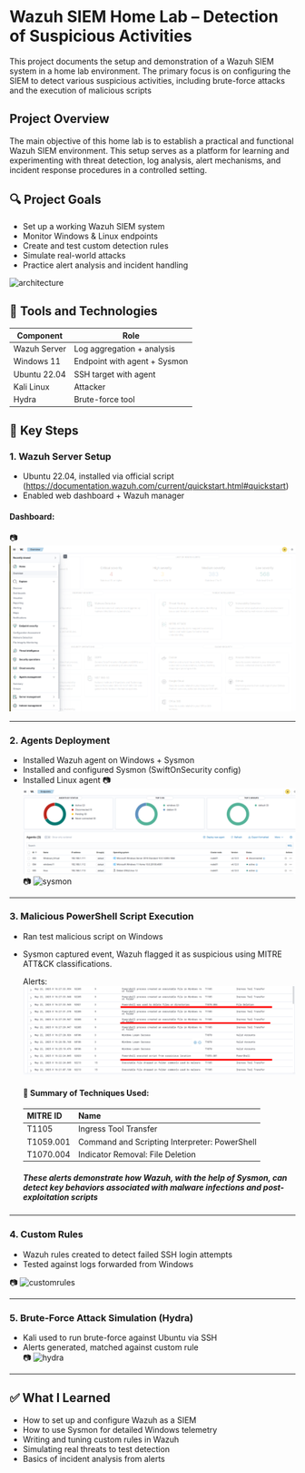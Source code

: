 # Wazuh SIEM Home Lab – Detection of Suspicious Activities
This project documents the setup and demonstration of a Wazuh SIEM system in a home lab environment. The primary focus is on configuring the SIEM to detect various suspicious activities, including brute-force attacks and the execution of malicious scripts

## Project Overview
The main objective of this home lab is to establish a practical and functional Wazuh SIEM environment. This setup serves as a platform for learning and experimenting with threat detection, log analysis, alert mechanisms, and incident response procedures in a controlled setting.

## 🔍 Project Goals

- Set up a working Wazuh SIEM system
- Monitor Windows & Linux endpoints
- Create and test custom detection rules
- Simulate real-world attacks
- Practice alert analysis and incident handling

![architecture](images/lab_diagram.png) 

## 🧪 Tools and Technologies

| Component        | Role                        |
|------------------|-----------------------------|
| Wazuh Server     | Log aggregation + analysis  |
| Windows 11       | Endpoint with agent + Sysmon |
| Ubuntu 22.04     | SSH target with agent       |
| Kali Linux       | Attacker                    |
| Hydra            | Brute-force tool            |

## 🧩 Key Steps

### 1. Wazuh Server Setup  
- Ubuntu 22.04, installed via official script  (https://documentation.wazuh.com/current/quickstart.html#quickstart)
- Enabled web dashboard + Wazuh manager
#### Dashboard:
  📷 ![server](images/server_setup.png)

---

### 2. Agents Deployment
- Installed Wazuh agent on Windows + Sysmon
- Installed and configured Sysmon (SwiftOnSecurity config)
- Installed Linux agent
📷 ![agents](images/agents.png)
📷 ![sysmon](images/sysmon_event.png)

---

### 3. Malicious PowerShell Script Execution  
- Ran test malicious script on Windows  
- Sysmon captured event, Wazuh flagged it as suspicious  using MITRE ATT&CK classifications.

  Alerts: ![powershell](images/powershell.png)

  #### 🧠 Summary of Techniques Used:
   | MITRE ID       | Name                                          |
   |----------------|-----------------------------------------------|
   | T1105          | Ingress Tool Transfer                         |
   | T1059.001      | Command and Scripting Interpreter: PowerShell |
   | T1070.004      | Indicator Removal: File Deletion              |
     ##### These alerts demonstrate how Wazuh, with the help of Sysmon, can detect key behaviors associated with malware infections and post-exploitation scripts


---

### 4. Custom Rules
- Wazuh rules created to detect failed SSH login attempts
- Tested against logs forwarded from Windows

📷 ![customrules](images/custom_rules.png)

---

### 5. Brute-Force Attack Simulation (Hydra)  
- Kali used to run brute-force against Ubuntu via SSH  
- Alerts generated, matched against custom rule  
📷 ![hydra](images/hydra_alert.png)

---

## ✅ What I Learned

- How to set up and configure Wazuh as a SIEM
- How to use Sysmon for detailed Windows telemetry
- Writing and tuning custom rules in Wazuh
- Simulating real threats to test detection
- Basics of incident analysis from alerts


